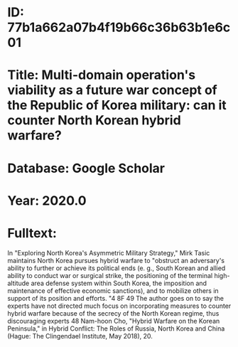 # ID: 77b1a662a07b4f19b66c36b63b1e6c01
# Title: Multi-domain operation's viability as a future war concept of the Republic of Korea military: can it counter North Korean hybrid warfare?
# Database: Google Scholar
# Year: 2020.0
# Fulltext:
In "Exploring North Korea's Asymmetric Military Strategy," Mirk Tasic maintains North Korea pursues hybrid warfare to "obstruct an adversary's ability to further or achieve its political ends (e. g., South Korean and allied ability to conduct war or surgical strike, the positioning of the terminal high-altitude area defense system within South Korea, the imposition and maintenance of effective economic sanctions), and to mobilize others in support of its position and efforts.
"4 8F 49 The author goes on to say the experts have not directed much focus on incorporating measures to counter hybrid warfare because of the secrecy of the North Korean regime, thus discouraging experts 48 Nam-hoon Cho, "Hybrid Warfare on the Korean Peninsula," in Hybrid Conflict: The Roles of Russia, North Korea and China (Hague: The Clingendael Institute, May 2018), 20.
